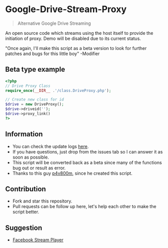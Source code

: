 # Google-Drive-Stream-Proxy
> Alternative Google Drive Streaming

An open source code which streams using the host itself to provide the initiation of proxy. Demo will be disabled due to its current status.

"Once again, I'll make this script as a beta version to look for further patches and bugs for this little boy" -Modifier

## Beta type example
```php
<?php
// Drive Proxy Class
require_once(__DIR__ .'/class.DriveProxy.php');

// Create new class for id
$drive = new DriveProxy();
$drive->driveid('');
$drive->proxy_link()
?>
```

## Information
- You can check the update logs [here](https://github.com/japnimedev/Google-Drive-Stream-Proxy/blob/master/LOG.md).
- If you have questions, just drop from the issues tab so I can answer it as soon as possible.
- This script will be converted back as a beta since many of the functions bug out or result as error.
- Thanks to this guy [p4v800m](https://github.com/p4v800m/google-drive-proxy-jwplayer), since he created this script.

## Contribution
- Fork and star this repository.
- Pull requests can be follow up here, let's help each other to make the script better.

## Suggestion
- [Facebook Stream Player](https://github.com/japnimedev/Facebook-Stream-Player)
